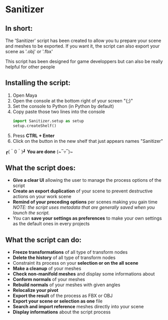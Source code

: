 # Sanitizer
## In short:
The 'Sanitizer' script has been created to allow you tu prepare your scene and meshes to be exported. 
If you want it, the script can also export your scene as '.obj' or '.fbx'

This script has been designed for game developpers but can also be really helpful for other people

## Installing the script:
1. Open Maya
1. Open the console at the bottom right of your screen "{;}"
1. Set the console to Python (in Python by default)
1. Copy paste those two lines into the console
    ```python
    import Sanitizer.setup as setup
    setup.createShelf()
    ```
1. Press **CTRL + Enter**
1. Click on the button in the new shelf that just appears names "Sanitizer"

┏(＾0＾)┛ **You are done** (~‾▿‾)~

## What the script does:
- **Give a clear UI** allowing the user to manage the process options of the script
- **Create an export duplication** of your scene to prevent destructive actions on your work scene
- **Remind of your preceding options** per scenes making you gain time <br>
    *NOTE: the script uses metadata that are generally saved when you launch the script.*
- You can **save your settings as preferences** to make your own settings as the default ones in every projects

## What the script can do:
- **Freeze transformations** of all type of transform nodes
- **Delete the history** of all type of transform nodes
- Constraint its process on your **selection or on the all scene**
- **Make a cleanup** of your meshes
- **Check non-manifold meshes** and display some informations about
- **Conform normals** of your meshes
- **Rebuild normals** of your meshes with given angles
- **Relocalize your pivot**
- **Export the result** of the process as FBX or OBJ
- **Export your scene or selection as one** file
- **Search and import reference** meshes directly into your scene
- **Display informations** about the script process